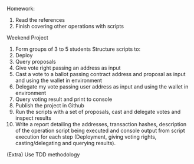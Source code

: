 Homework:
1. Read the references
2. Finish covering other operations with scripts

Weekend Project
1. Form groups of 3 to 5 students
Structure scripts to:
1. Deploy
2. Query proposals
3. Give vote right passing an address as input
4. Cast a vote to a ballot passing contract address and proposal as input and using the wallet in environment
5. Delegate my vote passing user address as input and using the wallet in environment
6. Query voting result and print to console
7. Publish the project in Github
8. Run the scripts with a set of proposals, cast and delegate votes and inspect results
9. Write a report detailing the addresses, transaction hashes, description of the operation script being executed and console output from script execution for each step (Deployment, giving voting rights, casting/delegating and querying results).

(Extra) Use TDD methodology
